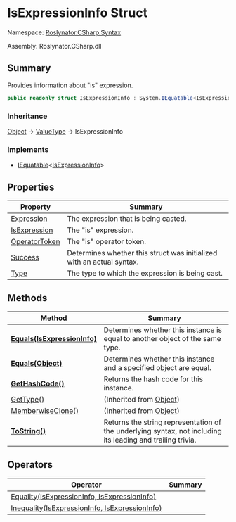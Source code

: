 # IsExpressionInfo Struct

Namespace: [Roslynator.CSharp.Syntax](../README.md)

Assembly: Roslynator\.CSharp\.dll

## Summary

Provides information about "is" expression\.

```csharp
public readonly struct IsExpressionInfo : System.IEquatable<IsExpressionInfo>
```

### Inheritance

[Object](https://docs.microsoft.com/en-us/dotnet/api/system.object) &#x2192; [ValueType](https://docs.microsoft.com/en-us/dotnet/api/system.valuetype) &#x2192; IsExpressionInfo

### Implements

* [IEquatable](https://docs.microsoft.com/en-us/dotnet/api/system.iequatable-1)\<[IsExpressionInfo](./README.md)>

## Properties

| Property | Summary |
| -------- | ------- |
| [Expression](Expression/README.md) | The expression that is being casted\. |
| [IsExpression](IsExpression/README.md) | The "is" expression\. |
| [OperatorToken](OperatorToken/README.md) | The "is" operator token\. |
| [Success](Success/README.md) | Determines whether this struct was initialized with an actual syntax\. |
| [Type](Type/README.md) | The type to which the expression is being cast\. |

## Methods

| Method | Summary |
| ------ | ------- |
| **[Equals(IsExpressionInfo)](Equals/README.md)** | Determines whether this instance is equal to another object of the same type\. |
| **[Equals(Object)](Equals/README.md)** | Determines whether this instance and a specified object are equal\. |
| **[GetHashCode()](GetHashCode/README.md)** | Returns the hash code for this instance\. |
| [GetType()](https://docs.microsoft.com/en-us/dotnet/api/system.object.gettype) |  \(Inherited from [Object](https://docs.microsoft.com/en-us/dotnet/api/system.object)\) |
| [MemberwiseClone()](https://docs.microsoft.com/en-us/dotnet/api/system.object.memberwiseclone) |  \(Inherited from [Object](https://docs.microsoft.com/en-us/dotnet/api/system.object)\) |
| **[ToString()](ToString/README.md)** | Returns the string representation of the underlying syntax, not including its leading and trailing trivia\. |

## Operators

| Operator | Summary |
| -------- | ------- |
| [Equality(IsExpressionInfo, IsExpressionInfo)](op_Equality/README.md) | |
| [Inequality(IsExpressionInfo, IsExpressionInfo)](op_Inequality/README.md) | |

